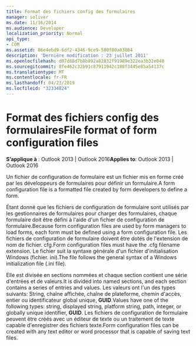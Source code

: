 ```yaml
---
title: Format des fichiers config des formulaires
manager: soliver
ms.date: 11/16/2014
ms.audience: Developer
localization_priority: Normal
api_type:
- COM
ms.assetid: 86e4ebd9-6df2-4346-9ce9-580f80a83884
description: 'Dernière modification : 23 juillet 2011'
ms.openlocfilehash: d07d88d7b8b892a82832f91989e322ea3b32e040
ms.sourcegitcommit: 8fe462c32b91c87911942c188f3445e85a54137c
ms.translationtype: MT
ms.contentlocale: fr-FR
ms.lasthandoff: 04/23/2019
ms.locfileid: "32334824"
---
```

# <a name="file-format-of-form-configuration-files"></a><span data-ttu-id="806cb-103">Format des fichiers config des formulaires</span><span class="sxs-lookup"><span data-stu-id="806cb-103">File format of form configuration files</span></span>

<span data-ttu-id="806cb-104">**S’applique à** : Outlook 2013 | Outlook 2016</span><span class="sxs-lookup"><span data-stu-id="806cb-104">**Applies to**: Outlook 2013 | Outlook 2016</span></span> 
  
<span data-ttu-id="806cb-105">Un fichier de configuration de formulaire est un fichier mis en forme créé par les développeurs de formulaires pour définir un formulaire.</span><span class="sxs-lookup"><span data-stu-id="806cb-105">A form configuration file is a formatted file created by form developers to define a form.</span></span>
  
<span data-ttu-id="806cb-106">Étant donné que les fichiers de configuration de formulaire sont utilisés par les gestionnaires de formulaires pour charger des formulaires, chaque formulaire doit être défini à l'aide d'un fichier de configuration de formulaire.</span><span class="sxs-lookup"><span data-stu-id="806cb-106">Because form configuration files are used by form managers to load forms, each form must be defined using a form configuration file.</span></span> <span data-ttu-id="806cb-107">Les fichiers de configuration de formulaire doivent être dotés de l'extension de nom de fichier. cfg.</span><span class="sxs-lookup"><span data-stu-id="806cb-107">Form configuration files must have the .cfg filename extension.</span></span> <span data-ttu-id="806cb-108">Le fichier suit la syntaxe générale d'un fichier d'initialisation Windows (fichier. ini).</span><span class="sxs-lookup"><span data-stu-id="806cb-108">The file follows the general syntax of a Windows initialization file (.ini file).</span></span> 

<span data-ttu-id="806cb-109">Elle est divisée en sections nommées et chaque section contient une série d'entrées et de valeurs.</span><span class="sxs-lookup"><span data-stu-id="806cb-109">It is divided into named sections, and each section contains a series of entries and values.</span></span> <span data-ttu-id="806cb-110">Les valeurs ont l'un des types suivants: String, chaîne affichée, chaîne de plateforme, chemin d'accès, entier ou identificateur global unique, **GUID**.</span><span class="sxs-lookup"><span data-stu-id="806cb-110">Values have one of the following types: string, displayed string, platform string, path, integer, or globally unique identifier, **GUID**.</span></span> <span data-ttu-id="806cb-111">Les fichiers de configuration de formulaire peuvent être créés avec un éditeur de texte ou un traitement de texte capable d'enregistrer des fichiers texte.</span><span class="sxs-lookup"><span data-stu-id="806cb-111">Form configuration files can be created with any text editor or word processor that is capable of saving text files.</span></span>
  

